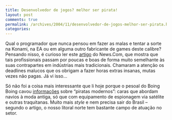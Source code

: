 ```yaml
---
title: Desenvolvedor de jogos? melhor ser pirata!
layout: post
comments: true
permalink: /archives/2004/11/desenvolvedor-de-jogos-melhor-ser-pirata.html/
categories:
---
```

Qual o programador que nunca pensou em fazer as malas e tentar a sorte na Konami, na EA ou em alguma outro fabricante de games deste calibre? Pensando nisso, é curioso ler este <a href="http://news.com.com/For+developers%2C+its+not+all+fun+and+games/2100-1022_3-5457274.html?tag=nefd.pop" >artigo</a> do News.Com, que mostra que tais profissionais passam por poucas e boas de forma muito semelhante às suas contrapartes em indústrias mais tradicionais. Chamaram a atenção os deadlines malucos que os obrigam a fazer horas extras insanas, mutas vezes não pagas. Já vi isso&#8230;

Só não foi a coisa mais interessante que li hoje porque o pesoal do Boing Boing cavou <a href="http://www.boingboing.net/2004/11/18/pirates_eavesdroppin.html" >informações</a> sobre &#8220;piratas modernos&#8221;: caras que abordam navios à moda antiga, só que com equipamento de espionagem via satélite e outras traquitanas. Muito mais *style* e nem precisa sair do Brasil &#8211; segundo o artigo, o nosso litoral norte tem bastante campo de atuação no setor.